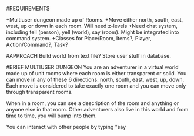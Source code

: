 #REQUIREMENTS

+Multiuser dungeon made up of Rooms.
+Move either north, south, east, west, up or down in each room. Will need z-levels
+Need chat system, including tell <username> (person), yell <message> (world), say<message> (room). Might be integrated into command system.
+Classes for Place/Room, Items?, Player, Action/Command?, Task?

#APPROACH
Build world from text file?
Store user stuff in database.

#BRIEF MULTIUSER DUNGEON
You are an adventurer in a virtual world made up of unit rooms where each room is either transparent or solid. You can move in any of these 6 directions: north, south, east, west, up, down. Each move is considered to take exactly one room and you can move only through transparent rooms.

When in a room, you can see a description of the room and anything or anyone else in that room. Other adventurers also live in this world and from time to time, you will bump into them.

You can interact with other people by typing "say <dialog>" into a command prompt.

This will send a chat message to everyone in the room you are in. You can alternatively choose to type "tell <person_name> <dialog>".  Moreover, you can type "yell <dialog>" to yell across the entire world. Other commands include "<direction>" to move around, such as "north", "west".

Commands should be flexible enough to extend to more innovative commands at a later time like, "pickup <item>", "fight <person>" or "put <item> <item>", but these commands need not be implemented.

How you display this world is entirely up to you. Text based display with a command prompt to input commands would probably be the default approach.

#THINGS TO CONSIDER
Please Consider any race conditions that might arise with many users in the same
room at once(100+). Whether or not you implement the solution to these race
conditions, please address them in comments with how you would solve them.
Some further thoughts to include are what kinds of problems can you foresee
as the number of users in your virtual world scales up? What about if you start
interacting with multiple monsters at once?

#WORLD DATA FORMAT
Input can be however you want to describe the world, the only restriction is that it should be both flexible and scalable.

#LAST NOTE
We will mainly look at your approach to the problem, your algorithm, code clarity, and the design choices made. We prefer that you program this in PHP.  Also, your code should all be original. Do not include or rely on any external frameworks in your solution.
